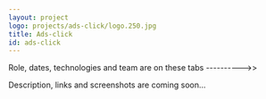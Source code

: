 ```yaml
---
layout: project
logo: projects/ads-click/logo.250.jpg
title: Ads-click
id: ads-click
---
```


<div class="highlight">
    <p>Role, dates, technologies and team are on these tabs ---------->></p>
    <p>Description, links and screenshots are coming soon...</p>
</div>
